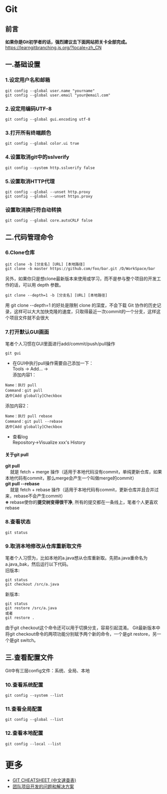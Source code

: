 # Git

## 前言
**如果你是Git初学者的话，强烈建议去下面网站把关卡全部完成。**  
https://learngitbranching.js.org/?locale=zh_CN

## 一.基础设置

### 1.设定用户名和邮箱
```git
git config --global user.name "yourname"
git config --global user.email "your@email.com"
```

### 2.设定用编码UTF-8
```git
git config --global gui.encoding utf-8
```

### 3.打开所有终端颜色
```git
git config --global color.ui true
```

### 4.设置取消git中的sslverify
```git
git config --system http.sslverify false
```

### 5.设置取消HTTP代理
```git
git config --global --unset http.proxy
git config --global --unset https.proxy
```

### 设置取消换行符自动转换
```git
git config --global core.autoCRLF false
```

## 二.代码管理命令

### 6.Clone仓库  
```git
git clone -b [分支名] [URL] [本地路径]
git clone -b master https://github.com/foo/bar.git /D/WorkSpace/bar
```
另外，如果你只是想clone最新版本来使用或学习，而不是参与整个项目的开发工作的话，可以用 depth 参数。
```git
git clone --depth=1 -b [分支名] [URL] [本地路径]
```
用 git clone --depth=1 的好处是限制 clone 的深度，不会下载 Git 协作的历史记录，这样可以大大加快克隆的速度，只取得最近一次commit的一个分支，这样这个项目文件就不会很大

### 7.打开默认GUI画面  
笔者个人习惯在GUI里面进行add/commit/push/pull操作  
```git
git gui
```
* 在GUI中执行pull操作需要自己添加一下：  
Tools → Add... →  
添加内容1：
```
Name：执行 pull
Command：git pull
选中[Add globally]Checkbox
```
添加内容2：
```
Name：执行 pull rebase
Command：git pull --rebase
选中[Add globally]Checkbox
```
* 查看log  
Repository→Visualize xxx's History

#### 关于git pull
**git pull**  
&nbsp;&nbsp;&nbsp;&nbsp;就是 fetch + merge 操作（适用于本地代码没有commit，单纯更新仓库，如果本地代码有commit，那么merge会产生一个叫做merge的commit）  
**git pull --rebase**  
&nbsp;&nbsp;&nbsp;&nbsp;就是 fetch + rebase 操作（适用于本地代码有commit，更新仓库并且合并过来，rebase不会产生commit）  
**※**&nbsp;rebase使你的**提交树变得很干净**, 所有的提交都在一条线上，笔者个人更喜欢rebase

### 8.查看状态  
```git
git status
```

### 9.取消本地修改从仓库重新取文件  
笔者个人习惯为，比如本地的a.java想从仓库重新取。先把a.java重命名为a.java_bak，然后运行以下代码。  
旧版本:
```git
git status
git checkout /src/a.java
```
新版本:
```git
git status
git restore /src/a.java
或者
git restore .
```
由于git checkout这个命令还可以用于切换分支，容易引起混淆。
Git最新版本中将git checkout命令的两项功能分别赋予两个新的命令，一个是git restore，另一个是git switch。

## 三.查看配置文件  

Git中有三层config文件：系统、全局、本地

### 10.查看系统配置
```git
git config --system --list
```

### 11.查看全局配置
```git
git config --global --list
```

### 12.查看本地配置
```git
git config --local --list
```

# 更多
* [GIT CHEATSHEET (中文速查表)](https://github.com/skywind3000/awesome-cheatsheets/blob/master/tools/git.txt)
* [团队项目开发的问题和解决方案](https://github.com/jackfrued/Python-100-Days/blob/master/Day91-100/91.%E5%9B%A2%E9%98%9F%E9%A1%B9%E7%9B%AE%E5%BC%80%E5%8F%91%E7%9A%84%E9%97%AE%E9%A2%98%E5%92%8C%E8%A7%A3%E5%86%B3%E6%96%B9%E6%A1%88.md)

